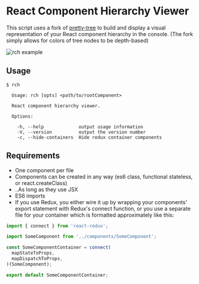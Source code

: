 # React Component Hierarchy Viewer

This script uses a fork of [pretty-tree](https://github.com/mafintosh/pretty-tree) to build and display a visual representation of your React component hierarchy in the console. (The fork simply allows for colors of tree nodes to be depth-based)

![rch example](http://i.imgur.com/RbwB4PY.png)

## Usage

```
$ rch

  Usage: rch [opts] <path/to/rootComponent>

  React component hierarchy viewer.

  Options:

    -h, --help             output usage information
    -V, --version          output the version number
    -c, --hide-containers  Hide redux container components
```

## Requirements

- One component per file
- Components can be created in any way (es6 class, functional stateless, or react.createClass)
- ..As long as they use JSX
- ES6 imports
- If you use Redux, you either wire it up by wrapping your components' export statement with Redux's connect function, or you use a separate file for your container which is formatted approximately like this:

```js
import { connect } from 'react-redux';

import SomeComponent from '../components/SomeComponent';

const SomeComponentContainer = connect(
  mapStateToProps,
  mapDispatchToProps,
)(SomeComponent);

export default SomeComponentContainer;
```
